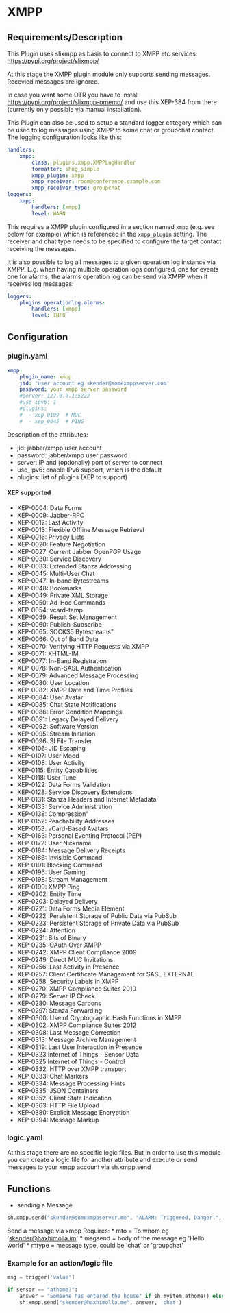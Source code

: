 # XMPP

## Requirements/Description

This Plugin uses slixmpp as basis to connect to XMPP etc services: https://pypi.org/project/slixmpp/

At this stage the XMPP plugin module only supports sending messages.
Recevied messages are ignored.

In case you want some OTR you have to install https://pypi.org/project/slixmpp-omemo/
and use this XEP-384 from there (currently only possible via manual installation).

This Plugin can also be used to setup a standard logger category which
can be used to log messages using XMPP to some chat or groupchat contact.
The logging configuration looks like this:

```yaml
handlers:
    xmpp:
        class: plugins.xmpp.XMPPLogHandler
        formatter: shng_simple
        xmpp_plugin: xmpp
        xmpp_receiver: room@conference.example.com
        xmpp_receiver_type: groupchat
loggers:
    xmpp:
        handlers: [xmpp]
        level: WARN
```

This requires a XMPP plugin configured in a section named `xmpp` (e.g.
see below for example) which is referenced in the `xmpp_plugin` setting.
The receiver and chat type needs to be specified to configure the target
contact receiving the messages.

It is also possible to log all messages to a given operation log instance
via XMPP. E.g. when having multiple operation logs configured, one for events
one for alarms, the alarms operation log can be send via XMPP when it
receives log messages:

```yaml
loggers:
    plugins.operationlog.alarms:
        handlers: [xmpp]
        level: INFO
```


## Configuration

### plugin.yaml

```yaml
xmpp:
    plugin_name: xmpp
    jid: 'user account eg skender@somexmppserver.com'
    password: your xmpp server password
    #server: 127.0.0.1:5222
    #use_ipv6: 1
    #plugins:
    #  - xep_0199  # MUC
    #  - xep_0045  # PING
```

Description of the attributes:

* jid: jabber/xmpp user account
* password: jabber/xmpp user password
* server: IP and (optionally) port of server to connect
* use_ipv6: enable IPv6 support, which is the default
* plugins: list of plugins (XEP to support)

#### XEP supported

- XEP-0004: Data Forms
- XEP-0009: Jabber-RPC
- XEP-0012: Last Activity
- XEP-0013: Flexible Offline Message Retrieval
- XEP-0016: Privacy Lists
- XEP-0020: Feature Negotiation
- XEP-0027: Current Jabber OpenPGP Usage
- XEP-0030: Service Discovery
- XEP-0033: Extended Stanza Addressing
- XEP-0045: Multi-User Chat
- XEP-0047: In-band Bytestreams
- XEP-0048: Bookmarks
- XEP-0049: Private XML Storage
- XEP-0050: Ad-Hoc Commands
- XEP-0054: vcard-temp
- XEP-0059: Result Set Management
- XEP-0060: Publish-Subscribe
- XEP-0065: SOCKS5 Bytestreams"
- XEP-0066: Out of Band Data
- XEP-0070: Verifying HTTP Requests via XMPP
- XEP-0071: XHTML-IM
- XEP-0077: In-Band Registration
- XEP-0078: Non-SASL Authentication
- XEP-0079: Advanced Message Processing
- XEP-0080: User Location
- XEP-0082: XMPP Date and Time Profiles
- XEP-0084: User Avatar
- XEP-0085: Chat State Notifications
- XEP-0086: Error Condition Mappings
- XEP-0091: Legacy Delayed Delivery
- XEP-0092: Software Version
- XEP-0095: Stream Initiation
- XEP-0096: SI File Transfer
- XEP-0106: JID Escaping
- XEP-0107: User Mood
- XEP-0108: User Activity
- XEP-0115: Entity Capabilities
- XEP-0118: User Tune
- XEP-0122: Data Forms Validation
- XEP-0128: Service Discovery Extensions
- XEP-0131: Stanza Headers and Internet Metadata
- XEP-0133: Service Administration
- XEP-0138: Compression"
- XEP-0152: Reachability Addresses
- XEP-0153: vCard-Based Avatars
- XEP-0163: Personal Eventing Protocol (PEP)
- XEP-0172: User Nickname
- XEP-0184: Message Delivery Receipts
- XEP-0186: Invisible Command
- XEP-0191: Blocking Command
- XEP-0196: User Gaming
- XEP-0198: Stream Management
- XEP-0199: XMPP Ping
- XEP-0202: Entity Time
- XEP-0203: Delayed Delivery
- XEP-0221: Data Forms Media Element
- XEP-0222: Persistent Storage of Public Data via PubSub
- XEP-0223: Persistent Storage of Private Data via PubSub
- XEP-0224: Attention
- XEP-0231: Bits of Binary
- XEP-0235: OAuth Over XMPP
- XEP-0242: XMPP Client Compliance 2009
- XEP-0249: Direct MUC Invitations
- XEP-0256: Last Activity in Presence
- XEP-0257: Client Certificate Management for SASL EXTERNAL
- XEP-0258: Security Labels in XMPP
- XEP-0270: XMPP Compliance Suites 2010
- XEP-0279: Server IP Check
- XEP-0280: Message Carbons
- XEP-0297: Stanza Forwarding
- XEP-0300: Use of Cryptographic Hash Functions in XMPP
- XEP-0302: XMPP Compliance Suites 2012
- XEP-0308: Last Message Correction
- XEP-0313: Message Archive Management
- XEP-0319: Last User Interaction in Presence
- XEP-0323 Internet of Things - Sensor Data
- XEP-0325 Internet of Things - Control
- XEP-0332: HTTP over XMPP transport
- XEP-0333: Chat Markers
- XEP-0334: Message Processing Hints
- XEP-0335: JSON Containers
- XEP-0352: Client State Indication
- XEP-0363: HTTP File Upload
- XEP-0380: Explicit Message Encryption
- XEP-0394: Message Markup


### logic.yaml
At this stage there are no specific logic files. But in order to use this module you can create a logic file for another attribute and execute
or send messages to your xmpp account via sh.xmpp.send

## Functions
* sending a Message

```python
sh.xmpp.send("skender@somexmppserver.me", "ALARM: Triggered, Danger.", 'chat')
```

Send a message via xmpp
Requires:
        * mto = To whom eg 'skender@haxhimolla.im'
        * msgsend = body of the message eg 'Hello world'
        * mtype = message type, could be 'chat' or 'groupchat'


### Example for an action/logic file

```python
msg = trigger['value']

if sensor == "athome?":
    answer = "Someone has entered the house" if sh.myitem.athome() else "All secure"
    sh.xmpp.send("skender@haxhimolla.me", answer, 'chat')
```
